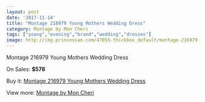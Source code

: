 ```yaml
---
layout: post
date: '2017-11-14'
title: "Montage 216979 Young Mothers Wedding Dress"
category: Montage by Mon Cheri
tags: ["young","evening","brand","wedding","dresses"]
image: http://img.princessan.com/47055-thickbox_default/montage-216979-young-mothers-wedding-dress.jpg
---
```

Montage 216979 Young Mothers Wedding Dress

On Sales: **$578**
<a href="https://www.princessan.com/en/montage-by-mon-cheri/21475-montage-216979-young-mothers-wedding-dress.html"><amp-img layout="responsive" width="600" height="600" src="//img.princessan.com/47055-thickbox_default/montage-216979-young-mothers-wedding-dress.jpg" alt="Montage 216979 Young Mothers Wedding Dress 0" /></a>
<a href="https://www.princessan.com/en/montage-by-mon-cheri/21475-montage-216979-young-mothers-wedding-dress.html"><amp-img layout="responsive" width="600" height="600" src="//img.princessan.com/47056-thickbox_default/montage-216979-young-mothers-wedding-dress.jpg" alt="Montage 216979 Young Mothers Wedding Dress 1" /></a>

Buy it: [Montage 216979 Young Mothers Wedding Dress](https://www.princessan.com/en/montage-by-mon-cheri/21475-montage-216979-young-mothers-wedding-dress.html "Montage 216979 Young Mothers Wedding Dress")

View more: [Montage by Mon Cheri](https://www.princessan.com/en/45-montage-by-mon-cheri "Montage by Mon Cheri")
